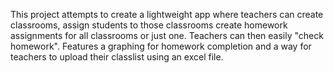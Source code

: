 This project attempts to create a lightweight app where teachers can create classrooms, assign students to those classrooms create homework assignments for all classrooms or just one. Teachers can then easily "check homework". Features a graphing for homework completion and a way for teachers to upload their classlist using an excel file. 
